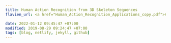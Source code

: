 ```yaml
---
title: Human Action Recognition from 3D Skeleton Sequences
flavien_url: <a href="Human_Action_Recognition_Applications_copy.pdf">Human Action Recognition from 3D Skeleton Sequences</a>

date: 2022-01-12 09:45:47 +07:00
modified: 2019-08-29 09:24:47 +07:00
tags: [blog, netlify, jekyll, github]
---
```

